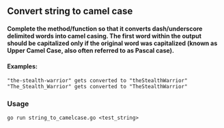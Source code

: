 ## Convert string to camel case

#### Complete the method/function so that it converts dash/underscore delimited words into camel casing. The first word within the output should be capitalized only if the original word was capitalized (known as Upper Camel Case, also often referred to as Pascal case). 

#### Examples:

	"the-stealth-warrior" gets converted to "theStealthWarrior"
	"The_Stealth_Warrior" gets converted to "TheStealthWarrior"

### Usage

	go run string_to_camelcase.go <test_string>
